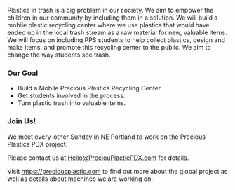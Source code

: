 Plastics in trash is a big problem in our society. We aim to empower the children in our community by including them in a solution. We will build a mobile plastic recycling center where we use plastics that would have ended up in the local trash stream as a raw material for new, valuable items. We will focus on including PPS students to help collect plastics, design and make items, and promote this recycling center to the public.  We aim to change the way students see trash.

### Our Goal

 * Build a Mobile Precious Plastics Recycling Center.
 * Get students involved in the process.
 * Turn plastic trash into valuable items.

### Join Us!

We meet every-other Sunday in NE Portland to work on the Precious Plastics PDX project.

Please contact us at <Hello@PreciouPlacticPDX.com> for details.

Visit <https://preciousplastic.com> to find out more about the global project as well as details about machines we are working on.
